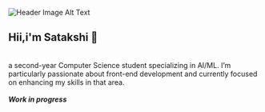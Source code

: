 
![Header Image Alt Text](https://i.pinimg.com/1200x/23/4b/73/234b731236541f7bf5b4e0efbc444dfd.jpg)<br>
<h2>Hii,i'm Satakshi 🍓</h2>
<br> a second-year Computer Science student specializing in AI/ML. I’m particularly passionate about front-end development and currently focused on enhancing my skills in that area.
<br>
<br>
<strong><em>Work in progress</em></strong>
<br>


